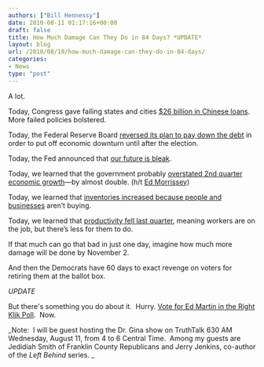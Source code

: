 ```yaml
---
authors: ["Bill Hennessy"]
date: 2010-08-11 01:17:16+00:00
draft: false
title: How Much Damage Can They Do in 84 Days? *UPDATE*
layout: blog
url: /2010/08/10/how-much-damage-can-they-do-in-84-days/
categories:
- News
type: "post"
---
```


A lot.

Today, Congress gave failing states and cities [$26 billion in Chinese loans](https://www.politico.com/news/stories/0810/40842.html). More failed policies bolstered.

Today, the Federal Reserve Board [reversed its plan to pay down the debt](https://www.bloomberg.com/news/2010-08-10/fed-to-reinvest-principal-on-mortgage-proceeds-into-long-term-treasuries.html) in order to put off economic downturn until after the election.

Today, the Fed announced that [our future is bleak](https://www.ft.com/cms/s/0/0567152a-a49c-11df-8c9f-00144feabdc0.html).

Today, we learned that the government probably [overstated 2nd quarter economic growth](https://www.zerohedge.com/article/another-revision-q2-gdp-number-jpm-firm-now-estimates-real-economic-performance-was-13-24)—by almost double. (h/t [Ed Morrissey](https://hotair.com/archives/2010/08/10/productivity-wholesale-sales-fall-in-latest-reports/))

Today, we learned that [inventories increased because people and businesses](https://www.theatlantic.com/business/archive/2010/08/wholesale-sales-declined-in-june-inventories-rose/61229/) aren’t buying.

Today, we learned that [productivity fell last quarter](https://online.wsj.com/article/SB10001424052748704164904575421051109791586.html?mod=WSJ_hps_LEFTWhatsNews), meaning workers are on the job, but there’s less for them to do.

If that much can go that bad in just one day, imagine how much more damage will be done by November 2.

And then the Democrats have 60 days to exact revenge on voters for retiring them at the ballot box.

*UPDATE*

But there's something you do about it.  Hurry. [Vote for Ed Martin in the Right Klik Poll](https://www.rightklik.net/2010/08/ten-buck-fridays-august-8-13.html).  Now.

_Note:  I will be guest hosting the Dr. Gina show on TruthTalk 630 AM Wednesday, August 11, from 4 to 6 Central Time.  Among my guests are Jedidiah Smith of Franklin County Republicans and Jerry Jenkins, co-author of the _Left Behind_ series. _
